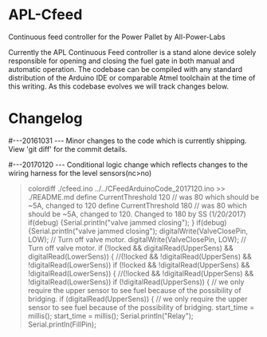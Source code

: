 APL-Cfeed
=========

Continuous feed controller for the Power Pallet by All-Power-Labs

Currently the APL Continuous Feed controller is a stand alone device solely responsible for opening and closing the fuel gate in both manual and automatic operation. 
The codebase can be compiled with any standard distribution of the Arduino IDE or comparable Atmel toolchain at the time of this writing. As this codebase evolves we will track changes below. 

Changelog
=========
#---20161031 --- Minor changes to the code which is currently shipping. View 'git diff' for the commit details. 

#---20170120 --- Conditional logic change which reflects changes to the wiring harness for the level sensors(nc>no)
>colordiff ./cfeed.ino ../../CFeedArduinoCode_2017120.ino >> ./README.md 
>define CurrentThreshold 120           // was 80 which should be ~5A, changed to 120
>define CurrentThreshold 180           // was 80 which should be ~5A, changed to 120. Changed to 180 by SS (1/20/2017)
>if(debug) {Serial.println("valve jammed closing"); }
>if(debug) {Serial.println("valve jammed closing");
>digitalWrite(ValveClosePin, LOW);               // Turn off valve motor.
>digitalWrite(ValveClosePin, LOW);         // Turn off valve motor.
>if (!locked && digitalRead(UpperSens) && digitalRead(LowerSens)) {          //(!locked && !digitalRead(UpperSens) && !digitalRead(LowerSens))
>if (!locked && !digitalRead(UpperSens) && !digitalRead(LowerSens)) {          //(!locked && !digitalRead(UpperSens) && !digitalRead(LowerSens))
>if (!digitalRead(UpperSens)) {     // we only require the upper sensor to see fuel because of the possibility of bridging.
>if (digitalRead(UpperSens)) {     // we only require the upper sensor to see fuel because of the possibility of bridging.
>start_time = millis();
>start_time = millis();
>Serial.println("Relay");
>Serial.println(FillPin);



